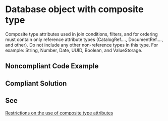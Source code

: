 # Database object with composite type

Composite type attributes used in join conditions, filters, and for ordering must contain only reference attribute types 
(CatalogRef.…, DocumentRef.…, and other). 
Do not include any other non-reference types in this type. 
For example: String, Number, Date, UUID, Boolean, and ValueStorage.

## Noncompliant Code Example

## Compliant Solution

## See

[Restrictions on the use of composite type attributes](https://support.1ci.com/hc/en-us/articles/360011120479-Restrictions-on-the-use-of-composite-type-attributes)